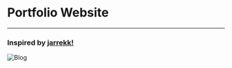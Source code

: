 # Portfolio Website 
---
### Inspired by [jarrekk!](https://github.com/jarrekk/Jalpc)

![Blog](https://github.com/suvranilghosh/suvranilghosh.github.io/blob/master/static/assets/img/thumbnail.png)
